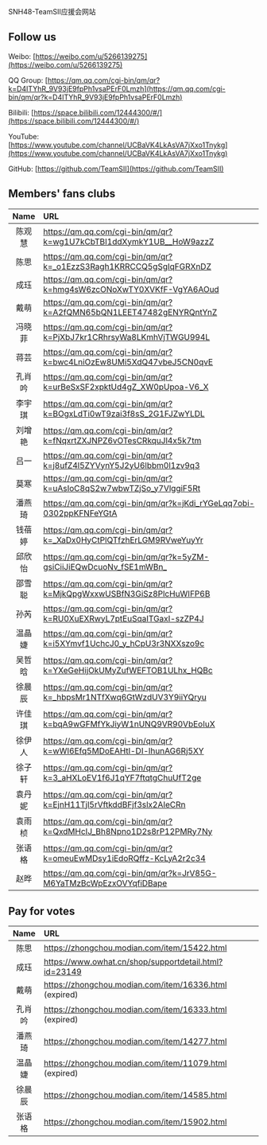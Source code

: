 SNH48-TeamSII应援会网站

## Follow us
Weibo: [https://weibo.com/u/5266139275](https://weibo.com/u/5266139275)

QQ Group: [https://qm.qq.com/cgi-bin/qm/qr?k=D4ITYhR_9V93jE9fpPh1vsaPErF0Lmzh](https://qm.qq.com/cgi-bin/qm/qr?k=D4ITYhR_9V93jE9fpPh1vsaPErF0Lmzh)

Bilibili: [https://space.bilibili.com/12444300/#/](https://space.bilibili.com/12444300/#/)

YouTube: [https://www.youtube.com/channel/UCBaVK4LkAsVA7jXxo1Tnykg](https://www.youtube.com/channel/UCBaVK4LkAsVA7jXxo1Tnykg)

GitHub: [https://github.com/TeamSII](https://github.com/TeamSII)

## Members' fans clubs
| Name | URL |
| :-: | :- |
| 陈观慧 | <https://qm.qq.com/cgi-bin/qm/qr?k=wg1U7kCbTBI1ddXymkY1UB__HoW9azzZ> |
| 陈思 | <https://qm.qq.com/cgi-bin/qm/qr?k=_o1EzzS3Ragh1KRRCCQ5gSgIqFGRXnDZ> |
| 成珏 | <https://qm.qq.com/cgi-bin/qm/qr?k=hmg4sW6zcONoXwTY0XVKfF-VgYA6AOud> |
| 戴萌 | <https://qm.qq.com/cgi-bin/qm/qr?k=A2fQMN65bQN1LEET47482gENYRQntYnZ> |
| 冯晓菲 | <https://qm.qq.com/cgi-bin/qm/qr?k=PjXbJ7kr1CRhrsyWa8LKmhVjTWGU994L> |
| 蒋芸 | <https://qm.qq.com/cgi-bin/qm/qr?k=bwc4LniOzEw8UMi5XdQ47vbeJ5CN0qvE> |
| 孔肖吟 | <https://qm.qq.com/cgi-bin/qm/qr?k=urBeSxSF2xpktUd4gZ_XW0pUpoa-V6_X> |
| 李宇琪 | <https://qm.qq.com/cgi-bin/qm/qr?k=BOgxLdTi0wT9zai3f8sS_2G1FJZwYLDL> |
| 刘增艳 | <https://qm.qq.com/cgi-bin/qm/qr?k=fNqxrtZXJNPZ6vOTesCRkquJl4x5k7tm> |
| 吕一 | <https://qm.qq.com/cgi-bin/qm/qr?k=j8ufZ4l5ZYVynY5J2yU6lbbm0l1zv9q3> |
| 莫寒 | <https://qm.qq.com/cgi-bin/qm/qr?k=uAsIoC8qS2w7wbwTZjSo_y7VlggiF5Rt> |
| 潘燕琦 | <https://qm.qq.com/cgi-bin/qm/qr?k=jKdi_rYGeLqq7obi-0302ppKFNFeYGtA> |
| 钱蓓婷 | <https://qm.qq.com/cgi-bin/qm/qr?k=_XaDx0HyCtPlQTfzhErLGM9RVweYuyYr> |
| 邱欣怡 | <https://qm.qq.com/cgi-bin/qm/qr?k=5yZM-gsiCiiJiEQwDcuoNv_fSE1mWBn_> |
| 邵雪聪 | <https://qm.qq.com/cgi-bin/qm/qr?k=MjkQpgWxxwUSBfN3GiSz8PlcHuWIFP6B> |
| 孙芮 | <https://qm.qq.com/cgi-bin/qm/qr?k=RU0XuEXRwyL7ptEuSqaITGaxI-szZP4J> |
| 温晶婕 | <https://qm.qq.com/cgi-bin/qm/qr?k=i5XYmvf1UchcJ0_y_hCpU3r3NXXszo9c> |
| 吴哲晗 | <https://qm.qq.com/cgi-bin/qm/qr?k=YXeGeHijOkUMyZufWEFTOB1ULhx_HQBc> |
| 徐晨辰 | <https://qm.qq.com/cgi-bin/qm/qr?k=_hbpsMr1NTfXwq6GtWzdUV3Y9iiYQryu> |
| 许佳琪 | <https://qm.qq.com/cgi-bin/qm/qr?k=bqA9wGFMfYkJiyW1nUNQ9VR90VbEoIuX> |
| 徐伊人 | <https://qm.qq.com/cgi-bin/qm/qr?k=wWI6Efq5MDoEAHtl-DI-lhunAG6Rj5XY> |
| 徐子轩 | <https://qm.qq.com/cgi-bin/qm/qr?k=3_aHXLoEV1f6J1qYF7ftqtgChuUfT2ge> |
| 袁丹妮 | <https://qm.qq.com/cgi-bin/qm/qr?k=EjnH11Tjl5rVftkddBFjf3slx2AIeCRn> |
| 袁雨桢 | <https://qm.qq.com/cgi-bin/qm/qr?k=QxdMHcIJ_Bh8Npno1D2s8rP12PMRy7Ny> |
| 张语格 | <https://qm.qq.com/cgi-bin/qm/qr?k=omeuEwMDsy1iEdoRQffz-KcLyA2r2c34> |
| 赵晔 | <https://qm.qq.com/cgi-bin/qm/qr?k=JrV85G-M6YaTMzBcWpEzxOVYqfiDBape> |

## Pay for votes
| Name | URL |
| :-: | :- |
| 陈思 | <https://zhongchou.modian.com/item/15422.html> |
| 成珏 | <https://www.owhat.cn/shop/supportdetail.html?id=23149> |
| 戴萌 | <https://zhongchou.modian.com/item/16336.html> (expired) |
| 孔肖吟 | <https://zhongchou.modian.com/item/16333.html> (expired) |
| 潘燕琦 | <https://zhongchou.modian.com/item/14277.html> |
| 温晶婕 | <https://zhongchou.modian.com/item/11079.html> (expired) |
| 徐晨辰 | <https://zhongchou.modian.com/item/14585.html> |
| 张语格 | <https://zhongchou.modian.com/item/15902.html> |
